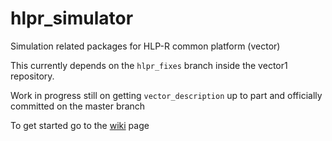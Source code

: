 # hlpr_simulator
Simulation related packages for HLP-R common platform (vector)

This currently depends on the `hlpr_fixes` branch inside the vector1 repository. 

Work in progress still on getting `vector_description` up to part and officially committed
on the master branch

To get started go to the [wiki](https://github.com/HLP-R/hlpr_simulator/wiki) page
